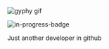 ![gyphy gif](https://media4.giphy.com/media/hqsXNd2smGn97EpF6n/giphy.gif?cid=bfae7322ut9s1yz3w7o4y1pi984fx39ujeobo96e96h4fg09&rid=giphy.gif&ct=g)

![in-progress-badge](https://img.shields.io/badge/IN-PROGRESS-brightgreen)

Just another developer in github
